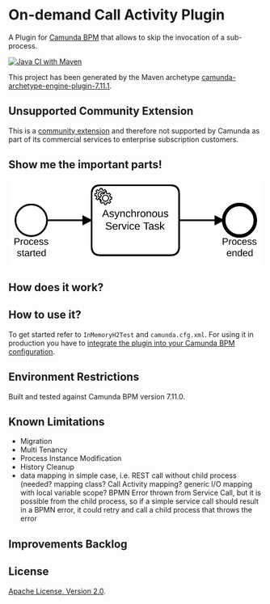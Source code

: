 # On-demand Call Activity Plugin
A Plugin for [Camunda BPM](http://docs.camunda.org) that allows to skip the invocation of a sub-process.

[![Java CI with Maven](https://github.com/camunda-consulting/on-demand-call-activity/workflows/Java%20CI%20with%20Maven/badge.svg)](https://github.com/camunda-consulting/on-demand-call-activity/actions)

This project has been generated by the Maven archetype
[camunda-archetype-engine-plugin-7.11.1](http://docs.camunda.org/latest/guides/user-guide/#process-applications-maven-project-templates-archetypes).

## Unsupported Community Extension

This is a [community extension](https://docs.camunda.org/manual/latest/introduction/extensions/)
and therefore not supported by Camunda as part of its commercial services
to enterprise subscription customers.

## Show me the important parts!
![BPMN Process](src/main/resources/process.png)

## How does it work?

## How to use it?
To get started refer to `InMemoryH2Test` and `camunda.cfg.xml`.
For using it in production you have to [integrate the plugin into your Camunda BPM configuration](https://docs.camunda.org/manual/latest/user-guide/process-engine/process-engine-plugins/).

## Environment Restrictions
Built and tested against Camunda BPM version 7.11.0.

## Known Limitations
- Migration
- Multi Tenancy
- Process Instance Modification
- History Cleanup
- data mapping in simple case, i.e. REST call without child process (needed? mapping class? Call Activity mapping? generic I/O mapping with local variable scope?
BPMN Error thrown from Service Call, but it is possible from the child process, so if a simple service call should result in a BPMN error, it could retry and call a child process that throws the error

## Improvements Backlog

## License
[Apache License, Version 2.0](http://www.apache.org/licenses/LICENSE-2.0).
